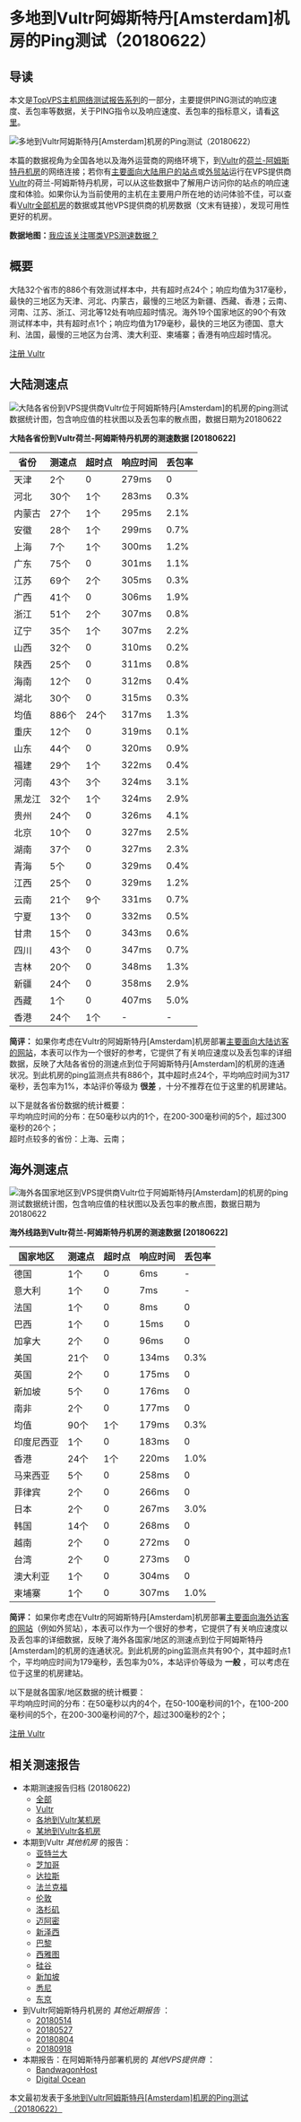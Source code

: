 #  多地到Vultr阿姆斯特丹[Amsterdam]机房的Ping测试（20180622） 

## 导读

本文是[TopVPS主机网络测试报告系列](https://vps123.top/pingtest)的一部分，主要提供PING测试的响应速度、丢包率等数据，关于PING指令以及响应速度、丢包率的指标意义，请看[这里](https://vps123.top/what-is-ping.html)。

![多地到Vultr阿姆斯特丹\[Amsterdam\]机房的Ping测试（20180622）](/images/thumbnails/to_vultr_Amsterdam.png)

本篇的数据视角为全国各地以及海外运营商的网络环境下，到[Vultr](https://vps123.top/go/vultr)的[荷兰-阿姆斯特丹机房](https://vps123.top/vultr-facilities.html#amsterdam)的网络连接；若你有[主要面向大陆用户的站点](https://vps123.top/website-for-mainland-users.html)或[外贸站](https://vps123.top/website-for-internation-trade.html)运行在VPS提供商[Vultr](https://vps123.top/go/vultr)的荷兰-阿姆斯特丹机房，可以从这些数据中了解用户访问你的站点的响应速度和体验。如果你认为当前使用的主机在主要用户所在地的访问体验不佳，可以查看[Vultr全部机房](/vultr/isp/china/20180622-vultr-isp-china.md)的数据或其他VPS提供商的机房数据（文末有链接），发现可用性更好的机房。

**数据地图：**[我应该关注哪类VPS测速数据？](https://vps123.top/find-pingtest-data-you-need.html)

## 概要

大陆32个省市的886个有效测试样本中，共有超时点24个；响应均值为317毫秒，最快的三地区为天津、河北、内蒙古，最慢的三地区为新疆、西藏、香港；云南、河南、江苏、浙江、河北等12处有响应超时情况。海外19个国家地区的90个有效测试样本中，共有超时点1个；响应均值为179毫秒，最快的三地区为德国、意大利、法国，最慢的三地区为台湾、澳大利亚、柬埔寨；香港有响应超时情况。

[注册 Vultr](https://vps123.top/go/vultr/_btn1)

## 大陆测速点

![大陆各省份到VPS提供商Vultr位于阿姆斯特丹\[Amsterdam\]的机房的ping测试数据统计图，包含响应值的柱状图以及丢包率的散点图，数据日期为20180622](/images/pingtests/vultr_20180622/plot_idc_vultr_netherlands-amsterdam_20180622_mainland.png)

**大陆各省份到Vultr荷兰-阿姆斯特丹机房的测速数据 [20180622]**

省份 | 测速点 | 超时点 | 响应时间 | 丢包率  
---|---|---|---|---  
天津 | 2个 | 0 | 279ms | 0  
河北 | 30个 | 1个 | 283ms | 0.3%  
内蒙古 | 27个 | 1个 | 295ms | 2.1%  
安徽 | 28个 | 1个 | 299ms | 0.7%  
上海 | 7个 | 1个 | 300ms | 1.2%  
广东 | 75个 | 0 | 301ms | 1.1%  
江苏 | 69个 | 2个 | 305ms | 0.3%  
广西 | 41个 | 0 | 306ms | 1.9%  
浙江 | 51个 | 2个 | 307ms | 0.8%  
辽宁 | 35个 | 1个 | 307ms | 2.2%  
山西 | 32个 | 0 | 310ms | 0.2%  
陕西 | 25个 | 0 | 311ms | 0.8%  
海南 | 12个 | 0 | 312ms | 0.4%  
湖北 | 30个 | 0 | 315ms | 0.3%  
均值 | 886个 | 24个 | 317ms | 1.3%  
重庆 | 12个 | 0 | 319ms | 0.1%  
山东 | 44个 | 0 | 320ms | 0.9%  
福建 | 29个 | 1个 | 322ms | 0.4%  
河南 | 43个 | 3个 | 324ms | 3.1%  
黑龙江 | 32个 | 1个 | 324ms | 2.9%  
贵州 | 24个 | 0 | 326ms | 4.1%  
北京 | 10个 | 0 | 327ms | 2.5%  
湖南 | 37个 | 0 | 327ms | 2.3%  
青海 | 5个 | 0 | 329ms | 0.4%  
江西 | 25个 | 0 | 329ms | 1.2%  
云南 | 21个 | 9个 | 331ms | 0.7%  
宁夏 | 13个 | 0 | 332ms | 0.5%  
甘肃 | 15个 | 0 | 343ms | 0.6%  
四川 | 43个 | 0 | 347ms | 0.7%  
吉林 | 20个 | 0 | 348ms | 1.3%  
新疆 | 24个 | 0 | 358ms | 2.9%  
西藏 | 1个 | 0 | 407ms | 5.0%  
香港 | 24个 | 1个 | - | -  
  
**简评：** 如果你考虑在Vultr的阿姆斯特丹[Amsterdam]机房部署[主要面向大陆访客的网站](website-for-mainland-users.html)，本表可以作为一个很好的参考，它提供了有关响应速度以及丢包率的详细数据，反映了大陆各省份的测速点到位于阿姆斯特丹[Amsterdam]的机房的连通状况。到此机房的ping监测点共有886个，其中超时点24个，平均响应时间为317毫秒，丢包率为1%，本站评价等级为 **很差** ，十分不推荐在位于这里的机房建站。

以下是就各省份数据的统计概要：  
平均响应时间的分布：在50毫秒以内的1个，在200-300毫秒间的5个，超过300毫秒的26个；  
超时点较多的省份：上海、云南；

## 海外测速点

![海外各国家地区到VPS提供商Vultr位于阿姆斯特丹\[Amsterdam\]的机房的ping测试数据统计图，包含响应值的柱状图以及丢包率的散点图，数据日期为20180622](/images/pingtests/vultr_20180622/plot_idc_vultr_netherlands-amsterdam_20180622_overseas.png)

**海外线路到Vultr荷兰-阿姆斯特丹机房的测速数据 [20180622]**

国家地区 | 测速点 | 超时点 | 响应时间 | 丢包率  
---|---|---|---|---  
德国 | 1个 | 0 | 6ms | -  
意大利 | 1个 | 0 | 7ms | -  
法国 | 1个 | 0 | 8ms | 0  
巴西 | 1个 | 0 | 15ms | 0  
加拿大 | 2个 | 0 | 96ms | 0  
美国 | 21个 | 0 | 134ms | 0.3%  
英国 | 2个 | 0 | 175ms | 0  
新加坡 | 5个 | 0 | 176ms | 0  
南非 | 2个 | 0 | 177ms | 0  
均值 | 90个 | 1个 | 179ms | 0.3%  
印度尼西亚 | 1个 | 0 | 183ms | 0  
香港 | 24个 | 1个 | 220ms | 1.0%  
马来西亚 | 5个 | 0 | 258ms | 0  
菲律宾 | 2个 | 0 | 266ms | 0  
日本 | 2个 | 0 | 267ms | 3.0%  
韩国 | 14个 | 0 | 268ms | 0  
越南 | 2个 | 0 | 272ms | 0  
台湾 | 2个 | 0 | 273ms | 0  
澳大利亚 | 1个 | 0 | 304ms | 0  
柬埔寨 | 1个 | 0 | 307ms | 1.0%  
  
**简评：** 如果你考虑在Vultr的阿姆斯特丹[Amsterdam]机房部署[主要面向海外访客的网站](https://vps123.top/website-for-internation-trade.html)（例如外贸站），本表可以作为一个很好的参考，它提供了有关响应速度以及丢包率的详细数据，反映了海外各国家/地区的测速点到位于阿姆斯特丹[Amsterdam]的机房的连通状况。到此机房的ping监测点共有90个，其中超时点1个，平均响应时间为179毫秒，丢包率为0%，本站评价等级为 **一般** ，可以考虑在位于这里的机房建站。

以下是就各国家/地区数据的统计概要：  
平均响应时间的分布：在50毫秒以内的4个，在50-100毫秒间的1个，在100-200毫秒间的5个，在200-300毫秒间的7个，超过300毫秒的2个；

[注册 Vultr](https://vps123.top/go/vultr/_btn2)

## 相关测速报告

  * 本期测速报告归档 (20180622) 
    * [全部](https://vps123.top/pingtests/20180622 "本期各VPS提供商全部测速报告")
    * [Vultr](https://vps123.top/pingtests/idc-vultr/20180622 "本期Vultr的全部测速报告")
    * [各地到Vultr某机房](https://vps123.top/pingtests/idc-vultr/isp-global/20180622 "以Vultr某机房为关注对象的视角，横向比较大陆各省份、海外各国家地区")
    * [某地到Vultr各机房](https://vps123.top/pingtests/idc-vultr/facility-all/20180622 "以大陆某省份为关注对象的视角，横向比较Vultr各机房")
  * 本期到Vultr _其他机房_ 的报告： 
    * [亚特兰大](/vultr/idc/atlanta/20180622-vultr-idc-atlanta.md "多地到Vultr亚特兰大机房的Ping测试 20180622")
    * [芝加哥](/vultr/idc/chicago/20180622-vultr-idc-chicago.md "多地到Vultr芝加哥机房的Ping测试 20180622")
    * [达拉斯](/vultr/idc/dallas/20180622-vultr-idc-dallas.md "多地到Vultr达拉斯机房的Ping测试 20180622")
    * [法兰克福](/vultr/idc/frankfurt/20180622-vultr-idc-frankfurt.md "多地到Vultr法兰克福机房的Ping测试 20180622")
    * [伦敦](/vultr/idc/london/20180622-vultr-idc-london.md "多地到Vultr伦敦机房的Ping测试 20180622")
    * [洛杉矶](/vultr/idc/losangeles/20180622-vultr-idc-losangeles.md "多地到Vultr洛杉矶机房的Ping测试 20180622")
    * [迈阿密](/vultr/idc/miami/20180622-vultr-idc-miami.md "多地到Vultr迈阿密机房的Ping测试 20180622")
    * [新泽西](/vultr/idc/newjersey/20180622-vultr-idc-newjersey.md "多地到Vultr新泽西机房的Ping测试 20180622")
    * [巴黎](/vultr/idc/paris/20180622-vultr-idc-paris.md "多地到Vultr巴黎机房的Ping测试 20180622")
    * [西雅图](/vultr/idc/seattle/20180622-vultr-idc-seattle.md "多地到Vultr西雅图机房的Ping测试 20180622")
    * [硅谷](/vultr/idc/siliconvalley/20180622-vultr-idc-siliconvalley.md "多地到Vultr硅谷机房的Ping测试 20180622")
    * [新加坡](/vultr/idc/singapore/20180622-vultr-idc-singapore.md "多地到Vultr新加坡机房的Ping测试 20180622")
    * [悉尼](/vultr/idc/sydney/20180622-vultr-idc-sydney.md "多地到Vultr悉尼机房的Ping测试 20180622")
    * [东京](/vultr/idc/tokyo/20180622-vultr-idc-tokyo.md "多地到Vultr东京机房的Ping测试 20180622")
  * 到Vultr阿姆斯特丹机房的 _其他近期报告_ ： 
    * [20180514](/vultr/idc/amsterdam/20180514-vultr-idc-amsterdam.md "多地到Vultr阿姆斯特丹机房的Ping测试 20180514")
    * [20180527](/vultr/idc/amsterdam/20180527-vultr-idc-amsterdam.md "多地到Vultr阿姆斯特丹机房的Ping测试 20180527")
    * [20180804](/vultr/idc/amsterdam/20180804-vultr-idc-amsterdam.md "多地到Vultr阿姆斯特丹机房的Ping测试 20180804")
    * [20180918](/vultr/idc/amsterdam/20180918-vultr-idc-amsterdam.md "多地到Vultr阿姆斯特丹机房的Ping测试 20180918")
  * 本期报告：在阿姆斯特丹部署机房的 _其他VPS提供商_ ： 
    * [BandwagonHost](/bandwagon/idc/amsterdam/20180622-bwg-idc-amsterdam.md "多地到BandwagonHost阿姆斯特丹机房的Ping测试 20180622")
    * [Digital Ocean](do/idc/amsterdam/20180622-do-idc-amsterdam.md "多地到Digital Ocean阿姆斯特丹机房的Ping测试 20180622")



本文最初发表于[多地到Vultr阿姆斯特丹[Amsterdam]机房的Ping测试（20180622）](https://vps123.top/pingtest/20180622-vultr-idc-amsterdam.html)
